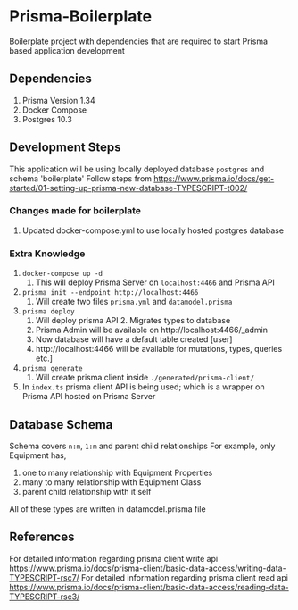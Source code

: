 # Prisma-Boilerplate

Boilerplate project with dependencies that are required to start Prisma based application development

## Dependencies

1. Prisma Version 1.34
2. Docker Compose
3. Postgres 10.3

## Development Steps

This application will be using locally deployed database `postgres` and schema 'boilerplate'
Follow steps from https://www.prisma.io/docs/get-started/01-setting-up-prisma-new-database-TYPESCRIPT-t002/

### Changes made for boilerplate

1. Updated docker-compose.yml to use locally hosted postgres database

### Extra Knowledge

1. `docker-compose up -d`
   1. This will deploy Prisma Server on `localhost:4466` and Prisma API
2. `prisma init --endpoint http://localhost:4466`
   1. Will create two files `prisma.yml` and `datamodel.prisma`
3. `prisma deploy`
   1. Will deploy prisma API 2. Migrates types to database
   2. Prisma Admin will be available on http://localhost:4466/\_admin
   3. Now database will have a default table created [user]
   4. http://localhost:4466 will be available for mutations, types, queries etc.]
4. `prisma generate`
   1. Will create prisma client inside `./generated/prisma-client/`
5. In `index.ts` prisma client API is being used; which is a wrapper on Prisma API hosted on Prisma Server

## Database Schema

Schema covers `n:m`, `1:m` and parent child relationships
For example, only Equipment has,

1. one to many relationship with Equipment Properties
2. many to many relationship with Equipment Class
3. parent child relationship with it self

All of these types are written in datamodel.prisma file

## References

For detailed information regarding prisma client write api
https://www.prisma.io/docs/prisma-client/basic-data-access/writing-data-TYPESCRIPT-rsc7/
For detailed information regarding prisma client read api
https://www.prisma.io/docs/prisma-client/basic-data-access/reading-data-TYPESCRIPT-rsc3/
